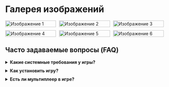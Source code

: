 
<html lang="ru">
<head>
    <meta charset="UTF-8">
    <meta name="viewport" content="width=device-width, initial-scale=1.0">
    <title>Галерея и FAQ</title>
    <style>
        /* Стили для галереи изображений */
        .gallery {
            display: grid;
            grid-template-columns: repeat(3, 1fr);
            gap: 10px;
            margin-bottom: 20px;
        }
        .thumbnail {
            width: 100%;
            cursor: pointer;
            transition: transform 0.2s;
        }
        .thumbnail:hover {
            transform: scale(1.05);
        }
        #full-image {
            width: 500px;
            display: none; /* Скрываем изображение по умолчанию */
            margin-top: 20px;
        }
        .hidden {
            display: none;
        }
        /* Стили для FAQ */
        details {
            margin-bottom: 10px;
            cursor: pointer;
        }
        summary {
            font-weight: bold;
        }
    </style>
</head>
<body>
    <h1>Галерея изображений</h1>
    <div class="gallery">
        <img src="img1.jpg" class="thumbnail" alt="Изображение 1">
        <img src="img2.jpg" class="thumbnail" alt="Изображение 2">
        <img src="img3.jpg" class="thumbnail" alt="Изображение 3">
        <img src="img4.jpg" class="thumbnail" alt="Изображение 4">
        <img src="img5.jpg" class="thumbnail" alt="Изображение 5">
        <img src="img6.jpg" class="thumbnail" alt="Изображение 6">
    </div>
    <img id="full-image" class="hidden" alt="Увеличенное изображение">
    <script>
        // Добавление обработчиков событий для увеличения изображений
        document.querySelectorAll('.thumbnail').forEach(img => {
            img.addEventListener('click', function() {
                document.getElementById('full-image').src = this.src;
                document.getElementById('full-image').classList.remove('hidden');
            });
        });
    </script>
    <h2>Часто задаваемые вопросы (FAQ)</h2>
    <details>
        <summary>Какие системные требования у игры?</summary>
        <p>Минимальные требования: 8GB RAM, GTX 1050, 50GB свободного места.</p>
    </details>
    <details>
        <summary>Как установить игру?</summary>
        <p>Скачайте установочный файл с нашего сайта и следуйте инструкциям на экране.</p>
    </details>
    <details>
        <summary>Есть ли мультиплеер в игре?</summary>
        <p>Да, игра поддерживает мультиплеерный режим. Вы можете играть с друзьями онлайн.</p>
    </details>
   




